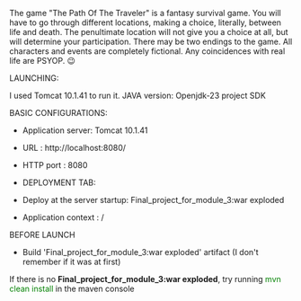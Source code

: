The game "The Path Of The Traveler" is a fantasy survival game. You will have to go through different locations, making a 
choice, literally, between life and death. The penultimate location will not give you a choice at all, but will determine your 
participation. There may be two endings to the game. All characters and events are completely fictional. Any coincidences with real life are PSYOP. 😉

LAUNCHING:

I used Tomcat 10.1.41 to run it.
JAVA version: Openjdk-23 project SDK

BASIC CONFIGURATIONS:
- Application server: Tomcat 10.1.41
- URL               : http://localhost:8080/
- HTTP port         : 8080

- DEPLOYMENT TAB:
- Deploy at the server startup: Final_project_for_module_3:war exploded
- Application context         : /

BEFORE LAUNCH
- Build 'Final_project_for_module_3:war exploded' artifact (I don't remember if it was at first)

If there is no **Final_project_for_module_3:war exploded**, try running <span style="color:green">mvn clean install</span> in the maven console
